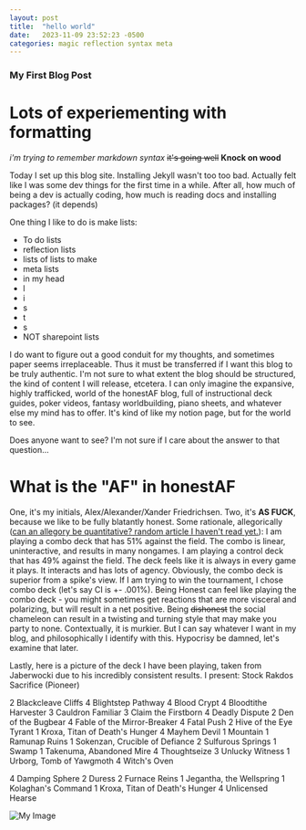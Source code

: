 ```yaml
---
layout: post
title:  "hello world"
date:   2023-11-09 23:52:23 -0500
categories: magic reflection syntax meta
---
```

### My First Blog Post

# Lots of experiementing with formatting
_i'm trying to remember markdown syntax_
~~it's going well~~
__Knock on wood__

Today I set up this blog site. Installing Jekyll wasn't too too bad. Actually felt like I was some dev things for the first time in a while.
After all, how much of being a dev is actually coding, how much is reading docs and installing packages? (it depends)

One thing I like to do is make lists:
- To do lists
- reflection lists
- lists of lists to make
- meta lists
- in my head
- l
- i
- s
- t
- s
- NOT sharepoint lists

I do want to figure out a good conduit for my thoughts, and sometimes paper seems irreplaceable. Thus it must be transferred if I want this blog to be truly authentic. I'm not sure to what extent the blog should be structured, the kind of content I will release, etcetera. I can only imagine the expansive, highly trafficked, world of the honestAF blog, full of instructional deck guides, poker videos, fantasy worldbuilding, piano sheets, and whatever else my mind has to offer. It's kind of like my notion page, but for the world to see.

Does anyone want to see?
I'm not sure if I care about the answer to that question...

# What is the "AF" in honestAF
One, it's my initials, Alex/Alexander/Xander Friedrichsen.
Two, it's __AS FUCK__, because we like to be fully blatantly honest.
Some rationale, allegorically ([can an allegory be quantitative? random article I haven't read yet.](https://www.jstor.org/stable/465587)):
I am playing a combo deck that has 51% against the field. The combo is linear, uninteractive, and results in many nongames.
I am playing a control deck that has 49% against the field. The deck feels like it is always in every game it plays. It interacts and has lots of agency.
Obviously, the combo deck is superior from a spike's view. If I am trying to win the tournament, I chose combo deck (let's say CI is +- .001%).
Being Honest can feel like playing the combo deck - you might sometimes get reactions that are more visceral and polarizing, but will result in a net positive.
Being ~~dishonest~~ the social chameleon can result in a twisting and turning style that may make you party to none.
Contextually, it is murkier. But I can say whatever I want in my blog, and philosophically I identify with this.
Hypocrisy be damned, let's examine that later.

Lastly, here is a picture of the deck I have been playing, taken from Jaberwocki due to his incredibly consistent results.
I present: Stock Rakdos Sacrifice (Pioneer)

2 Blackcleave Cliffs
4 Blightstep Pathway
4 Blood Crypt
4 Bloodtithe Harvester
3 Cauldron Familiar
3 Claim the Firstborn
4 Deadly Dispute
2 Den of the Bugbear
4 Fable of the Mirror-Breaker
4 Fatal Push
2 Hive of the Eye Tyrant
1 Kroxa, Titan of Death's Hunger
4 Mayhem Devil
1 Mountain
1 Ramunap Ruins
1 Sokenzan, Crucible of Defiance
2 Sulfurous Springs
1 Swamp
1 Takenuma, Abandoned Mire
4 Thoughtseize
3 Unlucky Witness
1 Urborg, Tomb of Yawgmoth
4 Witch's Oven

4 Damping Sphere
2 Duress
2 Furnace Reins
1 Jegantha, the Wellspring
1 Kolaghan's Command
1 Kroxa, Titan of Death's Hunger
4 Unlicensed Hearse

![My Image](\assets\images\juicy-j.jpg)